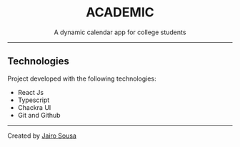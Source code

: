 <h1 align="center"> ACADEMIC </h1>
<p align="center"> A dynamic calendar app for college students </p>

---

## Technologies

Project developed with the following technologies:

- React Js
- Typescript
- Chackra UI
- Git and Github

---

Created by [Jairo Sousa](https://github.com/jairo-sousa)
